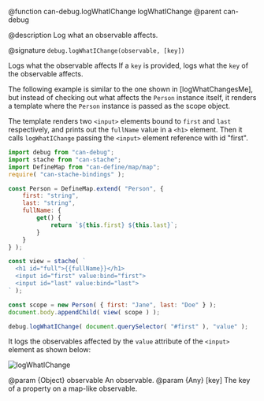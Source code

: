 @function can-debug.logWhatIChange logWhatIChange
@parent can-debug

@description Log what an observable affects.

@signature `debug.logWhatIChange(observable, [key])`

Logs what the observable affects If a `key` is provided, logs what the `key` 
of the observable affects.

The following example is similar to the one shown in [logWhatChangesMe], but 
instead of checking out what affects the `Person` instance itself, it renders a
template where the `Person` instance is passed as the scope object.

The template renders two `<input>` elements bound to `first` and `last` respectively,
and prints out the `fullName` value in a `<h1>` element. Then it calls `logWhatIChange`
passing the `<input>` element reference with id "first".

```js
import debug from "can-debug";
import stache from "can-stache";
import DefineMap from "can-define/map/map";
require( "can-stache-bindings" );

const Person = DefineMap.extend( "Person", {
	first: "string",
	last: "string",
	fullName: {
		get() {
			return `${this.first} ${this.last}`;
		}
	}
} );

const view = stache( `
  <h1 id="full">{{fullName}}</h1>
  <input id="first" value:bind="first">
  <input id="last" value:bind="last">
` );

const scope = new Person( { first: "Jane", last: "Doe" } );
document.body.appendChild( view( scope ) );

debug.logWhatIChange( document.querySelector( "#first" ), "value" );
```

It logs the observables affected by the `value` attribute of the `<input>`
element as shown below:

<img class="bit-docs-screenshot" alt="logWhatIChange" src="../node_modules/can-debug/doc/what-i-change.png">

@param {Object} observable An observable.
@param {Any} [key] The key of a property on a map-like observable.
